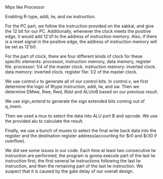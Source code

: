Mips like Processor

Enabling R-type, addi, lw, and sw instruction.

For the PC part, we follow the instruction provided on the sakkai, and give the 12 bit for our PC.
Additionally, whenever the clock meets the positive edge, it would add 12'd1 to the address of instruction memory.
Also, if there is a reset signal in the positive edge, the address of instruction memory will be set as 12'b0.

For the part of clock, there are four different kinds of clock for these specific elements: processor, instruction memory, data memory, register file.
processor: 1/4 of the master clock.
instruction memory: inverted clock.
data memory: inverted clock.
register file: 1/2 of the master clock. 

We use control.v to generate all of our control bits. In control.v, we first determine the logic of Rtype Instruction, addi, lw, and sw. Then we determine DMwe, Rwe, Rwd, Rdst and ALUinB based on our previous result.

We use sign_extend to generate the sign extended bits coming out of q_imem.

Then we used a mux to select the data into ALU port B and opcode. We use the provided alu to calculate the result.

Finally, we use a bunch of muxes to select the final write back data into the register and the destination register address(accounting for $r0 and $r30 if overflow).

We did see some issues in our code. Each time at least two consecutive lw instruction are performed, the program is gonna execute part of the last lw instruction first, the first several lw instructions following the last lw instruction, and then the remaining part of the last lw instruction. We suspect that it is caused by the gate delay of our overall design.
